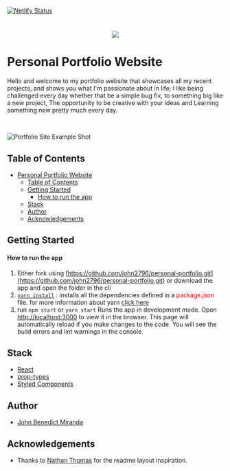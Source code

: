 [![Netlify Status](https://api.netlify.com/api/v1/badges/727fcefd-6800-42a4-9363-af9f0fb48bad/deploy-status)](https://app.netlify.com/sites/johnbenedictmiranda/deploys)

#

<h1 align="center"><img src="../personal-portfolio/src/assets/readme-title.png" /></h1>

# Personal Portfolio Website

Hello and welcome to my portfolio website that showcases all my recent projects, and shows you what I'm passionate about in life; I like being challenged every day whether that be a simple bug fix, to something big like a new project, The opportunity to be creative with your ideas and Learning something new pretty much every day.


<br>


![Portfolio Site Example Shot](../personal-portfolio/src/assets/readme-sample2.png)
<br>

## Table of Contents

- [Personal Portfolio Website](#personal-portfolio-website)
  - [Table of Contents](#table-of-contents)
  - [Getting Started](#getting-started)
      - [How to run the app](#how-to-run-the-app)
  - [Stack](#stack)
  - [Author](#author)
  - [Acknowledgements](#acknowledgements)

## Getting Started

#### How to run the app
  1. Either fork using [https://github.com/john2796/personal-portfolio.git](https://github.com/john2796/personal-portfolio.git) or download the app and open the folder in the cli
  2. [`yarn install`](https://classic.yarnpkg.com/en/docs/cli/install) :  installs all the dependencies defined in a <span style="color:red">package.json</span> file. for more information about yarn [click here](https://classic.yarnpkg.com/en/docs/cli/)
  3. run `npm start` or `yarn start` Runs the app in development mode. Open [http://localhost:3000](http://localhost:3000) to view it in the browser.
  This page will automatically reload if you make changes to the code. You will see the build errors and lint warnings in the console.

## Stack

- [React](https://reactjs.org/)
- [prop-types](https://reactjs.org/docs/typechecking-with-proptypes.html)
- [Styled Components](https://www.styled-components.com/)



## Author

- [John Benedict Miranda](https://github.com/john2796)

## Acknowledgements

- Thanks to [Nathan Thomas](http://danielrd.com/) for the readme layout inspiration.

